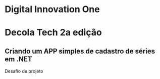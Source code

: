 # Digital Innovation One
# Decola Tech 2a edição

##  Criando um APP simples de cadastro de séries em .NET

Desafio de projeto

